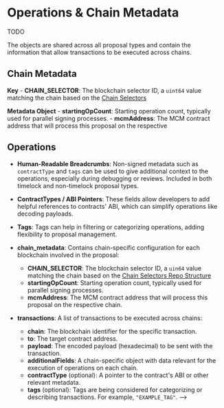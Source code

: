 # Operations & Chain Metadata

TODO

The objects are shared across all proposal types and contain the information that allow transactions to be executed across chains.

## Chain Metadata

**Key**
    - **CHAIN_SELECTOR**: The blockchain selector ID, a `uint64` value matching the chain based on the [Chain Selectors](https://github.com/smartcontractkit/chain-selectors)

**Metadata Object**
    - **startingOpCount**: Starting operation count, typically used for parallel signing processes.
    - **mcmAddress**: The MCM contract address that will process this proposal on the respective

## Operations

- **Human-Readable Breadcrumbs**: Non-signed metadata such as `contractType` and `tags` can be used to give additional
  context to the operations, especially during debugging or reviews. Included in both timelock and non-timelock proposal
  types.
- **ContractTypes / ABI Pointers**: These fields allow developers to add helpful references to contracts' ABI, which can
  simplify operations like decoding payloads.
- **Tags**: Tags can help in filtering or categorizing operations, adding flexibility to proposal management.

- **chain_metadata**: Contains chain-specific configuration for each blockchain involved in the proposal:
    - **CHAIN_SELECTOR**: The blockchain selector ID, a `uin64` value matching the chain based on
      the [Chain Selectors Repo Structure](https://github.com/smartcontractkit/chain-selectors)
    - **startingOpCount**: Starting operation count, typically used for parallel signing processes.
    - **mcmAddress**: The MCM contract address that will process this proposal on the respective chain.

- **transactions**: A list of transactions to be executed across chains:
    - **chain**: The blockchain identifier for the specific transaction.
    - **to**: The target contract address.
    - **payload**: The encoded payload (hexadecimal) to be sent with the transaction.
    - **additionalFields**: A chain-specific object with data relevant for the execution of operations on each chain.
    - **contractType** (optional): A pointer to the contract's ABI or other relevant metadata.
    - **tags** (optional): Tags are being considered for categorizing or describing transactions. For
      example, `"EXAMPLE_TAG"`. -->